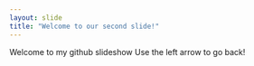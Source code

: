 ```yaml
---
layout: slide
title: "Welcome to our second slide!"
---
```

Welcome to my github slideshow
Use the left arrow to go back!
